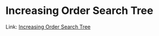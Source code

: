 # Increasing Order Search Tree
Link: [Increasing Order Search Tree](https://leetcode.com/problems/increasing-order-search-tree/)
